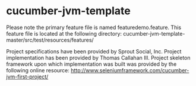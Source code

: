 cucumber-jvm-template
=====================
Please note the primary feature file is named featuredemo.feature. This feature file is located at the following directory:
cucumber-jvm-template-master/src/test/resources/features/

Project specifications have been provided by Sprout Social, Inc. Project implementation has been provided by Thomas Callahan III. Project skeleton framework upon which implementation was built was provided by the following online resource: http://www.seleniumframework.com/cucumber-jvm-first-project/
